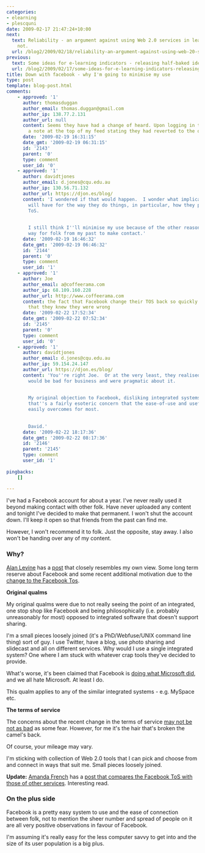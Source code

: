 ```yaml
---
categories:
- elearning
- plescquni
date: 2009-02-17 21:47:24+10:00
next:
  text: Reliability - an argument against using Web 2.0 services in learning? Probably
    not.
  url: /blog2/2009/02/18/reliability-an-argument-against-using-web-20-services-in-learning/
previous:
  text: Some ideas for e-learning indicators - releasing half-baked ideas
  url: /blog2/2009/02/17/some-ideas-for-e-learning-indicators-releasing-half-baked-ideas/
title: Down with facebook - why I'm going to minimise my use
type: post
template: blog-post.html
comments:
    - approved: '1'
      author: thomasduggan
      author_email: thomas.duggan@gmail.com
      author_ip: 138.77.2.131
      author_url: null
      content: Seems they have had a change of heard. Upon logging in today there was
        a note at the top of my feed stating they had reverted to the old ToS for now.
      date: '2009-02-19 16:31:15'
      date_gmt: '2009-02-19 06:31:15'
      id: '2143'
      parent: '0'
      type: comment
      user_id: '0'
    - approved: '1'
      author: davidtjones
      author_email: d.jones@cqu.edu.au
      author_ip: 130.56.71.132
      author_url: https://djon.es/blog/
      content: 'I wondered if that would happen.  I wonder what implications this experience
        will have for the way they do things, in particular, how they prepare the new
        ToS.
    
    
        I still think I''ll minimise my use because of the other reasons.  Still a good
        way for folk from my past to make contact.'
      date: '2009-02-19 16:46:32'
      date_gmt: '2009-02-19 06:46:32'
      id: '2144'
      parent: '0'
      type: comment
      user_id: '1'
    - approved: '1'
      author: Joe
      author_email: a@coffeerama.com
      author_ip: 68.109.160.228
      author_url: http://www.coffeerama.com
      content: the fact that Facebook change their TOS back so quickly is like an admission
        that they knew they were wrong
      date: '2009-02-22 17:52:34'
      date_gmt: '2009-02-22 07:52:34'
      id: '2145'
      parent: '0'
      type: comment
      user_id: '0'
    - approved: '1'
      author: davidtjones
      author_email: d.jones@cqu.edu.au
      author_ip: 59.154.24.147
      author_url: https://djon.es/blog/
      content: 'You''re right Joe.  Or at the very least, they realised that the bad publicity
        would be bad for business and were pragmatic about it.
    
    
        My original objection to Facebook, disliking integrated systems, stands.  But
        that''s a fairly esoteric concern that the ease-of-use and usefulness of Facebook
        easily overcomes for most.
    
    
        David.'
      date: '2009-02-22 18:17:36'
      date_gmt: '2009-02-22 08:17:36'
      id: '2146'
      parent: '2145'
      type: comment
      user_id: '1'
    
pingbacks:
    []
    
---
```

I've had a Facebook account for about a year. I've never really used it beyond making contact with other folk. Have never uploaded any content and tonight I've decided to make that permanent. I won't shut the account down. I'll keep it open so that friends from the past can find me.

However, I won't recommend it to folk. Just the opposite, stay away. I also won't be handing over any of my content.

### Why?

[Alan Levine](http://cogdogblog.com/about/) has a [post](http://cogdogblog.com/2009/02/16/stingy-facebook-gets-none-of-my-media/) that closely resembles my own view. Some long term reserve about Facebook and some recent additional motivation due to the [change to the Facebook Tos](http://consumerist.com/5150175/facebooks-new-terms-of-service-we-can-do-anything-we-want-with-your-content-forever).

**Original qualms**

My original qualms were due to not really seeing the point of an integrated, one stop shop like Facebook and being philosophically (i.e. probably unreasonably for most) opposed to integrated software that doesn't support sharing.

I'm a small pieces loosely joined (it's a PhD/Webfuse/UNIX command line thing) sort of guy. I use Twitter, have a blog, use photo sharing and slidecast and all on different services. Why would I use a single integrated system? One where I am stuck with whatever crap tools they've decided to provide.

What's worse, it's been claimed that Facebook is [doing what Microsoft did](http://www.elearnspace.org/blog/2009/02/13/facebook-on-top/), and we all hate Microsoft. At least I do.

This qualm applies to any of the similar integrated systems - e.g. MySpace etc.

**The terms of service**

The concerns about the recent change in the terms of service [may not be not as bad](http://mashable.com/2009/02/16/facebook-tos-response/) as some fear. However, for me it's the hair that's broken the camel's back.

Of course, your mileage may vary.

I'm sticking with collection of Web 2.0 tools that I can pick and choose from and connect in ways that suit me. Small pieces loosely joined.

**Update:** [Amanda French](http://amandafrench.net/about/) has a [post that compares the Facebook ToS with those of other services](http://amandafrench.net/2009/02/16/facebook-terms-of-service-compared/). Interesting read.

### On the plus side

Facebook is a pretty easy system to use and the ease of connection between folk, not to mention the sheer number and spread of people on it are all very positive observations in favour of Facebook.

I'm assuming it's really easy for the less computer savvy to get into and the size of its user population is a big plus.